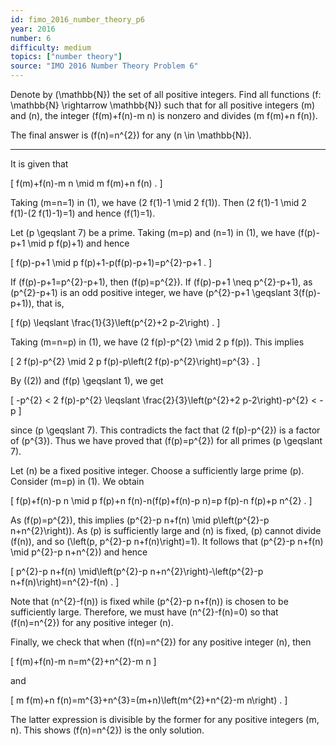 ```yaml
---
id: fimo_2016_number_theory_p6
year: 2016
number: 6
difficulty: medium
topics: ["number theory"]
source: "IMO 2016 Number Theory Problem 6"
---
```


Denote by \(\mathbb{N}\) the set of all positive integers. Find all functions \(f: \mathbb{N} \rightarrow \mathbb{N}\) such that for all positive integers \(m\) and \(n\), the integer \(f(m)+f(n)-m n\) is nonzero and divides \(m f(m)+n f(n)\).

The final answer is \(f(n)=n^{2}\) for any \(n \in \mathbb{N}\).

---
It is given that

\[
f(m)+f(n)-m n \mid m f(m)+n f(n) .
\]

Taking \(m=n=1\) in (1), we have \(2 f(1)-1 \mid 2 f(1)\). Then \(2 f(1)-1 \mid 2 f(1)-(2 f(1)-1)=1\) and hence \(f(1)=1\).

Let \(p \geqslant 7\) be a prime. Taking \(m=p\) and \(n=1\) in (1), we have \(f(p)-p+1 \mid p f(p)+1\) and hence

\[
f(p)-p+1 \mid p f(p)+1-p(f(p)-p+1)=p^{2}-p+1 .
\]

If \(f(p)-p+1=p^{2}-p+1\), then \(f(p)=p^{2}\). If \(f(p)-p+1 \neq p^{2}-p+1\), as \(p^{2}-p+1\) is an odd positive integer, we have \(p^{2}-p+1 \geqslant 3(f(p)-p+1)\), that is,

\[
f(p) \leqslant \frac{1}{3}\left(p^{2}+2 p-2\right) .
\]

Taking \(m=n=p\) in (1), we have \(2 f(p)-p^{2} \mid 2 p f(p)\). This implies

\[
2 f(p)-p^{2} \mid 2 p f(p)-p\left(2 f(p)-p^{2}\right)=p^{3} .
\]

By \((2)\) and \(f(p) \geqslant 1\), we get

\[
-p^{2} < 2 f(p)-p^{2} \leqslant \frac{2}{3}\left(p^{2}+2 p-2\right)-p^{2} < -p
\]

since \(p \geqslant 7\). This contradicts the fact that \(2 f(p)-p^{2}\) is a factor of \(p^{3}\). Thus we have proved that \(f(p)=p^{2}\) for all primes \(p \geqslant 7\).

Let \(n\) be a fixed positive integer. Choose a sufficiently large prime \(p\). Consider \(m=p\) in (1). We obtain

\[
f(p)+f(n)-p n \mid p f(p)+n f(n)-n(f(p)+f(n)-p n)=p f(p)-n f(p)+p n^{2} .
\]

As \(f(p)=p^{2}\), this implies \(p^{2}-p n+f(n) \mid p\left(p^{2}-p n+n^{2}\right)\). As \(p\) is sufficiently large and \(n\) is fixed, \(p\) cannot divide \(f(n)\), and so \(\left(p, p^{2}-p n+f(n)\right)=1\). It follows that \(p^{2}-p n+f(n) \mid p^{2}-p n+n^{2}\) and hence

\[
p^{2}-p n+f(n) \mid\left(p^{2}-p n+n^{2}\right)-\left(p^{2}-p n+f(n)\right)=n^{2}-f(n) .
\]

Note that \(n^{2}-f(n)\) is fixed while \(p^{2}-p n+f(n)\) is chosen to be sufficiently large. Therefore, we must have \(n^{2}-f(n)=0\) so that \(f(n)=n^{2}\) for any positive integer \(n\).

Finally, we check that when \(f(n)=n^{2}\) for any positive integer \(n\), then

\[
f(m)+f(n)-m n=m^{2}+n^{2}-m n
\]

and

\[
m f(m)+n f(n)=m^{3}+n^{3}=(m+n)\left(m^{2}+n^{2}-m n\right) .
\]

The latter expression is divisible by the former for any positive integers \(m, n\). This shows \(f(n)=n^{2}\) is the only solution.
